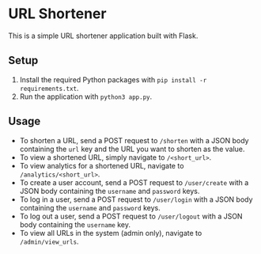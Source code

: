 # URL Shortener

This is a simple URL shortener application built with Flask.

## Setup

1. Install the required Python packages with `pip install -r requirements.txt`.
2. Run the application with `python3 app.py`.

## Usage

- To shorten a URL, send a POST request to `/shorten` with a JSON body containing the `url` key and the URL you want to shorten as the value.
- To view a shortened URL, simply navigate to `/<short_url>`.
- To view analytics for a shortened URL, navigate to `/analytics/<short_url>`.
- To create a user account, send a POST request to `/user/create` with a JSON body containing the `username` and `password` keys.
- To log in a user, send a POST request to `/user/login` with a JSON body containing the `username` and `password` keys.
- To log out a user, send a POST request to `/user/logout` with a JSON body containing the `username` key.
- To view all URLs in the system (admin only), navigate to `/admin/view_urls`.
